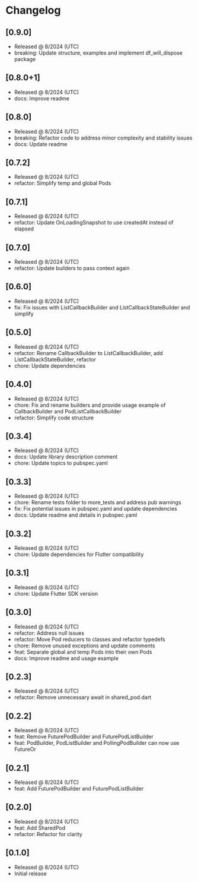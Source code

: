 # Changelog

## [0.9.0]

- Released @ 8/2024 (UTC)
- breaking: Update structure, examples and implement df_will_dispose package

## [0.8.0+1]

- Released @ 8/2024 (UTC)
- docs: Improve readme

## [0.8.0]

- Released @ 8/2024 (UTC)
- breaking: Refactor code to address minor complexity and stability issues
- docs: Update readme

## [0.7.2]

- Released @ 8/2024 (UTC)
- refactor: Simplify temp and global Pods

## [0.7.1]

- Released @ 8/2024 (UTC)
- refactor: Update OnLoadingSnapshot to use createdAt instead of elapsed

## [0.7.0]

- Released @ 8/2024 (UTC)
- refactor: Update builders to pass context again

## [0.6.0]

- Released @ 8/2024 (UTC)
- fix: Fix issues with ListCallbackBuilder and ListCallbackStateBuilder and simplify

## [0.5.0]

- Released @ 8/2024 (UTC)
- refactor: Rename CallbackBuilder to ListCallbackBuilder, add ListCallbackStateBuilder, refactor
- chore: Update dependencies

## [0.4.0]

- Released @ 8/2024 (UTC)
- chore: Fix and rename builders and provide usage example of CallbackBuilder and PodListCallbackBuilder
- refactor: Simplify code structure

## [0.3.4]

- Released @ 8/2024 (UTC)
- docs: Update library description comment
- chore: Update topics to pubspec.yaml

## [0.3.3]

- Released @ 8/2024 (UTC)
- chore: Rename tests folder to more_tests and address pub warnings
- fix: Fix potential issues in pubspec.yaml and update dependencies
- docs: Update readme and details in pubspec.yaml

## [0.3.2]

- Released @ 8/2024 (UTC)
- chore: Update dependencies for Flutter compatibility

## [0.3.1]

- Released @ 8/2024 (UTC)
- chore: Update Flutter SDK version

## [0.3.0]

- Released @ 8/2024 (UTC)
- refactor: Address null issues
- refactor: Move Pod reducers to classes and refactor typedefs
- chore: Remove unused exceptions and update comments
- feat: Separate global and temp Pods into their own Pods
- docs: Improve readme and usage example

## [0.2.3]

- Released @ 8/2024 (UTC)
- refactor: Remove unnecessary await in shared_pod.dart

## [0.2.2]

- Released @ 8/2024 (UTC)
- feat: Remove FuturePodBuilder and FuturePodListBuilder
- feat: PodBuilder, PodListBuilder and PollingPodBuilder can now use FutureOr

## [0.2.1]

- Released @ 8/2024 (UTC)
- feat: Add FuturePodBuilder and FuturePodListBuilder

## [0.2.0]

- Released @ 8/2024 (UTC)
- feat: Add SharedPod
- refactor: Refactor for clarity

## [0.1.0]

- Released @ 8/2024 (UTC)
- Initial release
